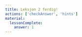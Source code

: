 ```yaml
---
title: Leksjon 2 ferdig!
actions: ['checkAnswer', 'hints']
material:
  lessonComplete:
    answer: 1
---
```


